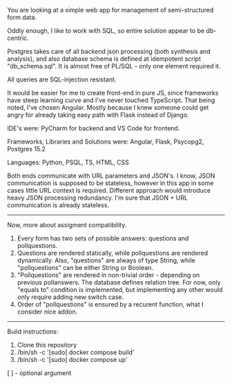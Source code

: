 You are looking at a simple web app for management of semi-structured form data.

Oddly enough, I like to work with SQL, so entire solution appear to be db-centric.

Postgres takes care of all backend json processing (both synthesis and analysis), and also database schema is defined at idempotent script "db_schema.sql". It is almost free of PL/SQL - only one element required it.

All queries are SQL-injection resistant.

It would be easier for me to create front-end in pure JS, since frameworks have steep learning curve and I've never touched TypeScript.
That being noted, I've chosen Angular. Mostly because I knew someone could get angry for already taking easy path with Flask instead of Django.

IDE's were: PyCharm for backend and VS Code for frontend.

Frameworks, Libraries and Solutions were: Angular, Flask, Psycopg2, Postgres 15.2

Languages: Python, PSQL, TS, HTML, CSS

Both ends communicate with URL parameters and JSON's. I know, JSON communication is supposed to be stateless, however in this app in some cases little URL context is required. Different approach would introduce heavy JSON processing redundancy.
I'm sure that JSON + URL communication is already stateless.

---

Now, more about assigment compatibility.

1. Every form has two sets of possible answers: questions and pollquestions.
2. Questions are rendered statically, while pollquestions are rendered dynamically. Also, "questions" are always of type String, while "pollquestions" can be either String or Boolean.
3. "Pollquestions" are rendered in non-trivial order - depending on previous pollanswers. The database defines relation tree. For now, only "equals to" condition is implemented, but implementing any other would only require adding new switch case.
4. Order of "pollquestions" is ensured by a recurent function, what I consider nice addon.

---

Build instructions:

1. Clone this repository
2. /bin/sh -c '[sudo] docker compose build'
3. /bin/sh -c '[sudo] docker compose up'

[ ] - optional argument
